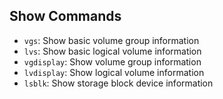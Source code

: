 ## Show Commands
- `vgs`: Show basic volume group information
- `lvs`: Show basic logical volume information
- `vgdisplay`: Show volume group information
- `lvdisplay`: Show logical volume information
- `lsblk`: Show storage block device information
